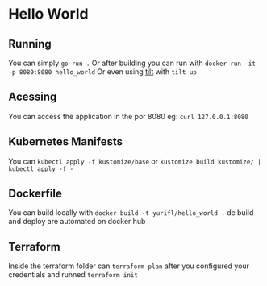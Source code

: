 # Hello World

## Running

You can simply `go run .`
Or after building you can run with `docker run -it -p 8080:8080 hello_world`
Or even using [tilt](http://tilt.dev/) with `tilt up`

## Acessing

You can access the application in the por 8080 eg: `curl 127.0.0.1:8080`

## Kubernetes Manifests

You can `kubectl apply -f kustomize/base` or `kustomize build kustomize/ | kubectl apply -f -`

## Dockerfile

You can build locally with `docker build -t yurifl/hello_world .` de build and deploy are automated on docker hub

## Terraform

Inside the terraform folder can `terraform plan` after you configured your credentials and runned `terraform init`
